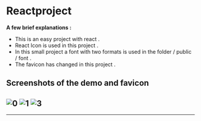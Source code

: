 # Reactproject
**A few brief explanations :**
- This is an easy project with react .
- React Icon is used in this project .
- In this small project a font with two formats is used in the folder / public / font .
- The favicon has changed in this project .
## Screenshots of the demo and favicon

![0](https://user-images.githubusercontent.com/100797809/180575604-ac7988e1-e04a-47de-8009-45e466d75910.png)
![1](https://user-images.githubusercontent.com/100797809/180575611-a62d4662-0a79-4a86-b16b-7ceae5cef3c5.png)
![3](https://user-images.githubusercontent.com/100797809/180575619-77c0834c-e646-4371-8f1c-5fc18961f225.png)
---
---
